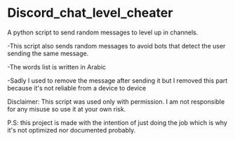 # Discord_chat_level_cheater
A python script to send random messages to level up in channels.

-This script also sends random messages to avoid bots that detect the user sending the same message.

-The words list is written in Arabic

-Sadly I used to remove the message after sending it but I removed this part because it's not reliable from a device to device 

Disclaimer: This script was used only with permission. I am not responsible for any misuse so use it at your own risk.





P.S: this project is made with the intention of just doing the job which is why it's not optimized nor documented probably.
